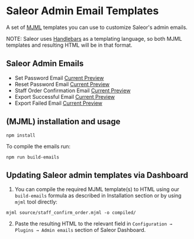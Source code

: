 # Saleor Admin Email Templates

A set of [MJML](https://mjml.io/) templates you can use to customize Saleor's admin emails.

NOTE: Saleor uses [Handlebars](https://handlebarsjs.com/) as a templating language, so both MJML templates and resulting HTML will be in that format.

## Saleor Admin Emails
* Set Password Email [Current Preview](https://htmlpreview.github.io/?https://github.com/saleor/saleor-admin-email-templates/blob/main/build/set_password.html)
* Reset Password Email [Current Preview](https://htmlpreview.github.io/?https://github.com/saleor/saleor-admin-email-templates/blob/main/build/password_reset.html)
* Staff Order Confirmation Email [Current Preview](https://htmlpreview.github.io/?https://github.com/saleor/saleor-admin-email-templates/blob/main/build/staff_confirm_order.html)
* Export Successful Email [Current Preview](https://htmlpreview.github.io/?https://github.com/saleor/saleor-admin-email-templates/blob/main/build/export_success.html)
* Export Failed Email [Current Preview](https://htmlpreview.github.io/?https://github.com/saleor/saleor-admin-email-templates/blob/main/build/export_failed.html)


## (MJML) installation and usage

```shell
npm install
```

To compile the emails run:

```shell
npm run build-emails
```


## Updating Saleor admin templates via Dashboard

1. You can compile the required MJML template(s) to HTML using our `build-emails` formula as described in Installation section or by using `mjml` tool directly:
```shell
mjml source/staff_confirm_order.mjml -o compiled/
```
2. Paste the resulting HTML to the relevant field in `Configuration → Plugins → Admin emails` section of Saleor Dashboard.
